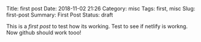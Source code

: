 Title: first post
Date: 2018-11-02 21:26
Category: misc
Tags: first, misc
Slug: first-post
Summary: First Post
Status: draft

This is a *first post* to test how its working.
Test to see if netlify is workng.
Now github should work tooo!
